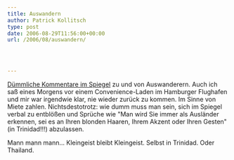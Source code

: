 ```yaml
---
title: Auswandern
author: Patrick Kollitsch
type: post
date: 2006-08-29T11:56:00+00:00
url: /2006/08/auswandern/




---
```

[D&uuml;mmliche Kommentare im Spiegel][1] zu und von Auswanderern. Auch ich sa&szlig; eines Morgens vor einem Convenience-Laden im Hamburger Flughafen und mir war irgendwie klar, nie wieder zur&uuml;ck zu kommen. Im Sinne von Miete zahlen. Nichtsdestotrotz: wie dumm muss man sein, sich im Spiegel verbal zu entbl&ouml;&szlig;en und Spr&uuml;che wie "Man wird Sie immer als Ausländer erkennen, sei es an Ihren blonden Haaren, Ihrem Akzent oder Ihren Gesten" (in Trinidad!!!) abzulassen. 

Mann mann mann... Kleingeist bleibt Kleingeist. Selbst in Trinidad. Oder Thailand.

 [1]: http://www.spiegel.de/wirtschaft/0,1518,433589,00.html